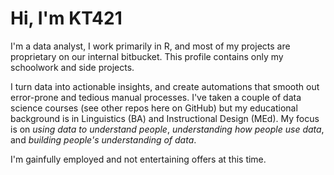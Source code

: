 # Hi, I'm KT421

I'm a data analyst, I work primarily in R, and most of my projects are proprietary on our internal bitbucket. This profile contains only my schoolwork and side projects.

I turn data into actionable insights, and create automations that smooth out error-prone and tedious manual processes. I've taken a couple of data science courses (see other repos here on GitHub) but my educational background is in Linguistics (BA) and Instructional Design (MEd). My focus is on *using data to understand people*, *understanding how people use data*, and *building people's understanding of data*.

I'm gainfully employed and not entertaining offers at this time.
